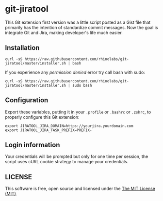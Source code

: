 # git-jiratool

This Git extension first version was a little script posted as a Gist file that
primarily has the intention of standardize commit messages. Now the goal is
integrate Git and Jira, making developer's life much easier.

## Installation

    curl -sS https://raw.githubusercontent.com/rhinolabs/git-jiratool/master/installer.sh | bash

If you experience any _permission denied_ error try call bash with sudo:

    curl -sS https://raw.githubusercontent.com/rhinolabs/git-jiratool/master/installer.sh | sudo bash


## Configuration

Export these variables, putting it in your `.profile` or `.bashrc` or `.zshrc`, to properly configure this Git extension:

    export JIRATOOL_JIRA_DOMAIN=https://yourjira.yourdomain.com
    export JIRATOOL_JIRA_TASK_PREFIX=PREFIX-

## Login information

Your credentials will be prompted but only for one time per session, the script uses cURL cookie strategy to manage your credentials.

## LICENSE

This software is free, open source and licensed under the [The MIT License (MIT)](LICENSE).
